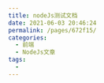 ```yaml
---
title: nodeJs测试文档
date: 2021-06-03 20:46:24
permalink: /pages/672f15/
categories:
  - 前端
  - NodeJs文章
tags:
  - 
---
```

